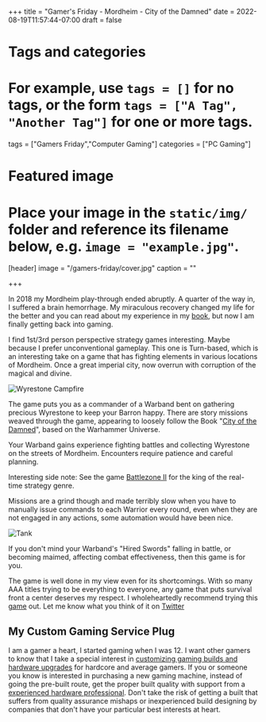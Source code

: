 +++
title = "Gamer's Friday - Mordheim - City of the Damned"
date = 2022-08-19T11:57:44-07:00
draft = false

# Tags and categories
# For example, use `tags = []` for no tags, or the form `tags = ["A Tag", "Another Tag"]` for one or more tags.
tags = ["Gamers Friday","Computer Gaming"]
categories = ["PC Gaming"]

# Featured image
# Place your image in the `static/img/` folder and reference its filename below, e.g. `image = "example.jpg"`.
[header]
image = "/gamers-friday/cover.jpg"
caption = ""

+++

In 2018 my Mordheim play-through ended abruptly. A quarter of the way in, I suffered a brain hemorrhage. My miraculous recovery changed my life for the better and you can read about my experience in my [book](https://www.scottrlarson.com/books/book-most-improved/), but now I am finally getting back into gaming.  

I find 1st/3rd person perspective strategy games interesting. Maybe because I prefer unconventional gameplay. This one is Turn-based, which is an interesting take on a game that has fighting elements in various locations of Mordheim. Once a great imperial city, now overrun with corruption of the magical and divine.  

![Wyrestone Campfire](/img/gamers-friday/mordheim-wyrestone-collection.jpg)

The game puts you as a commander of a Warband bent on gathering precious Wyrestone to keep your Barron happy. There are story missions weaved through the game, appearing to loosely follow the Book "[City of the Damned](https://www.amazon.com/Gotrek-Felix-Damned-David-Guymer/dp/1849705291)", based on the Warhammer Universe.

Your Warband gains experience fighting battles and collecting Wyrestone on the streets of Mordheim. Encounters require patience and careful planning. 

Interesting side note: See the game [Battlezone II](https://store.steampowered.com/app/624970/Battlezone_Combat_Commander/) for the king of the real-time strategy genre. 

Missions are a grind though and made terribly slow when you have to manually issue commands to each Warrior every round, even when they are not engaged in any actions, some automation would have been nice.

![Tank](/img/gamers-friday/mordheim-consoles-03.jpg)

If you don't mind your Warband's "Hired Swords" falling in battle, or becoming maimed, affecting combat effectiveness, then this game is for you.  

The game is well done in my view even for its shortcomings. With so many AAA titles trying to be everything to everyone, any game that puts survival front a center deserves my respect.  I wholeheartedly recommend trying this [game](https://store.steampowered.com/app/276810/Mordheim_City_of_the_Damned/) out. Let me know what you think of it on [Twitter](https://twitter.com/scottrlarson/status/1560708175799541760)

## My Custom Gaming Service Plug

I am a gamer a heart, I started gaming when I was 12.  I want other gamers to know that I take a special interest in [customizing gaming builds and hardware upgrades](https://www.scottrlarson.com/services/computer/multimedia-gaming/) for hardcore and average gamers. If you or someone you know is interested in purchasing a new gaming machine, instead of going the pre-built route, get the proper built quality with support from a [experienced hardware professional](https://www.scottrlarson.com/). Don't take the risk of getting a built that suffers from quality assurance mishaps or inexperienced build designing by companies that don't have your particular best interests at heart.